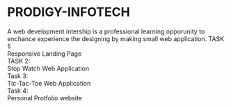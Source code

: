 # PRODIGY-INFOTECH
A web development intership is a professional learning opporunity to enchance experience the designing by making small web application.
TASK 1: <br>
Responsive Landing Page <br>
TASK 2: <br>
Stop Watch Web Application <br>
Task 3:<br>
Tic-Tac-Toe Web Application <br>
Task 4:<br>
Personal Protfolio website
